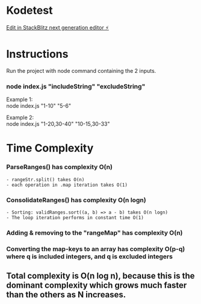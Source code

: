 # Kodetest

[Edit in StackBlitz next generation editor ⚡️](https://stackblitz.com/~/github.com/Draugsvoll/kodetest)

# Instructions

Run the project with node command containing the 2 inputs.

### node index.js "includeString" "excludeString"

Example 1: <br>
node index.js "1-10" "5-6"

Example 2: <br>
node index.js "1-20,30-40" "10-15,30-33"

# Time Complexity

### ParseRanges() has complexity O(n)

    - rangeStr.split() takes O(n)
    - each operation in .map iteration takes O(1)

### ConsolidateRanges() has complexity O(n logn)

    - Sorting: validRanges.sort((a, b) => a - b) takes O(n logn)
    - The loop iteration performs in constant time O(1)

### Adding & removing to the "rangeMap" has complexity O(n)

### Converting the map-keys to an array has complexity O(p-q) where q is included integers, and q is excluded integers

## Total complexity is O(n log n), because this is the dominant complexity which grows much faster than the others as N increases.
